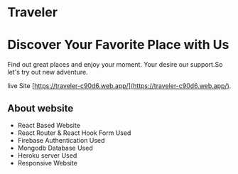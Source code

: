 # Traveler
# Discover Your Favorite Place with Us
Find out great places and enjoy your moment. Your desire our support.So let's try out new adventure.

live Site [https://traveler-c90d6.web.app/](https://traveler-c90d6.web.app/).

## About website

* React Based Website
* React Router & React Hook Form Used
* Firebase Authentication Used
* Mongodb Database Used
* Heroku server Used
* Responsive Website
